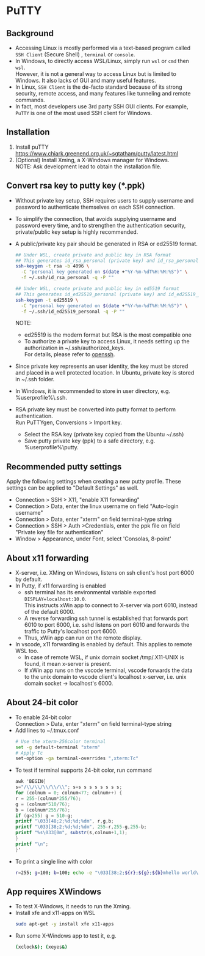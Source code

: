 # PuTTY

## Background

- Accessing Linux is mostly performed via a text-based program called `SSH Client` (Secure Shell) , `terminal` or `console`.
- In Windows, to directly access WSL/Linux, simply run `wsl` or `cmd` then `wsl`.  
  However, it is not a general way to access Linux but is limited to Windows.  It also lacks of GUI and many useful features.
- In Linux, `SSH Client` is the de-facto standard because of its strong security, remote access, and many features like tunneling and remote commands.
- In fact, most developers use 3rd party SSH GUI clients.  For example, `PuTTY` is one of the most used SSH client for Windows.

## Installation

1. Install puTTY  
   https://www.chiark.greenend.org.uk/~sgtatham/putty/latest.html
2. (Optional) Install Xming, a X-Windows manager for Windows.  
   NOTE: Ask development lead to obtain the installation file.

## Convert rsa key to putty key (\*.ppk)

- Without private key setup, SSH requires users to supply username and password to authenticate themselves on each SSH connection.
- To simplify the connection, that avoids supplying username and password every time, and to strengthen the authentication security, private/public key setup is highly recommended.
- A public/private key pair should be generated in RSA or ed25519 format.
  ```bash
  ## Under WSL, create private and public key in RSA format
  ## This generates id_rsa_personal (private key) and id_rsa_personal.pub (public key)
  ssh-keygen -t rsa -b 4096 \
    -C "personal key generated on $(date +"%Y-%m-%dT%H:%M:%S")" \
    -f ~/.ssh/id_rsa_personal -q -P ""

  ## Under WSL, create private and public key in ed5519 format
  ## This generates id_ed25519_personal (private key) and id_ed25519_personal.pub (public key)
  ssh-keygen -t ed25519 \
    -C "personal key generated on $(date +"%Y-%m-%dT%H:%M:%S")" \
    -f ~/.ssh/id_ed25519_personal -q -P ""
  ```

  NOTE:  
  - ed25519 is the modern format but RSA is the most compatible one
  - To authorize a private key to access Linux, it needs setting up the authorization in ~/.ssh/authorized_keys.  
    For details, please refer to [openssh](../../doc/ubuntu/openssh.md#generate-key-pair-and-authorize-it-optional).

- Since private key represents an user identity, the key must be stored and placed in a well protected location. In Ubuntu, private key is stored in ~/.ssh folder.
- In Windows, it is recommended to store in user directory, e.g. %userprofile%\\.ssh.
- RSA private key must be converted into putty format to perform authentication.  
  Run PuTTYgen, Conversions > Import key.
  - Select the RSA key (private key copied from the Ubuntu ~/.ssh)
  - Save putty private key (ppk) to a safe directory, e.g. %userprofile%\\putty.

## Recommended putty settings

Apply the following settings when creating a new putty profile. These settings can be applied to "Default Settings" as well.

- Connection > SSH > X11, "enable X11 forwarding"
- Connection > Data, enter the linux username on field "Auto-login username"
- Connection > Data, enter "xterm" on field terminal-type string
- Connection > SSH > Auth >Credentials, enter the ppk file on field "Private key file for authentication"
- Window > Appearance, under Font, select 'Consolas, 8-point'

## About x11 forwarding

- X-server, i.e. XMing on Windows, listens on ssh client's host port 6000 by default.
- In Putty, if x11 forwarding is enabled
  - ssh terminal has its environmental variable exported `DISPLAY=localhost:10.0`.  
    This instructs xWin app to connect to X-server via port 6010, instead of the default 6000.
  - A reverse forwarding ssh tunnel is established that forwards port 6010 to port 6000, i.e. sshd listens on port 6010 and forwards the traffic to Putty's localhost port 6000.
  - Thus, xWin app can run on the remote display.
- In vscode, x11 forwarding is enabled by default. This applies to remote WSL too.
  - In case of remote WSL, if unix domain socket /tmp/.X11-UNIX is found, it mean x-server is present.
  - If xWin app runs on the vscode terminal, vscode forwards the data to the unix domain to vscode client's localhost x-server, i.e. unix domain socket -> localhost's 6000.

## About 24-bit color

- To enable 24-bit color  
  Connection > Data, enter "xterm" on field terminal-type string
- Add lines to ~/.tmux.conf
  ```bash
  # Use the xterm-256color terminal
  set -g default-terminal "xterm"
  # Apply Tc
  set-option -ga terminal-overrides ",xterm:Tc"
  ```
- To test if terminal supports 24-bit color, run command
  ```awk
  awk 'BEGIN{
  s="/\\/\\/\\/\\/\\"; s=s s s s s s s s;
  for (colnum = 0; colnum<77; colnum++) {
  r = 255-(colnum*255/76);
  g = (colnum*510/76);
  b = (colnum*255/76);
  if (g>255) g = 510-g;
  printf "\033[48;2;%d;%d;%dm", r,g,b;
  printf "\033[38;2;%d;%d;%dm", 255-r,255-g,255-b;
  printf "%s\033[0m", substr(s,colnum+1,1);
  }
  printf "\n";
  }'
  ```
- To print a single line with color
  ```bash
  r=255; g=100; b=100; echo -e "\033[38;2;${r};${g};${b}mhello world\033[0;00m"
  ```

## App requires XWindows

- To test X-Windows, it needs to run the Xming.
- Install xfe and x11-apps on WSL
  ```bash
  sudo apt-get -y install xfe x11-apps
  ```
- Run some X-Windows app to test it, e.g.
  ```bash
  (xclock&); (xeyes&)
  ```
